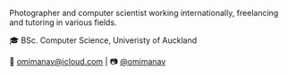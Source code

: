 Photographer and computer scientist working internationally, freelancing and tutoring in various fields.

🎓 BSc. Computer Science, Univeristy of Auckland

📧 [omimanav@icloud.com](mailto:omimanav@icloud.com) | 📷 [@omimanav](https://instagram.com/omimanav)
